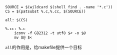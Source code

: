 ```make
SOURCE = $(wildcard $(shell find . -name '*.c'))
CS = $(patsubst %.c,%.cc, $(SOURCE))

all: $(CS)

%.cc: %.c
	iconv -f GB2312 -t utf8 $< -o $@
	mv $@ $<

```
`all`的作用是，给makefile提供一个目标  

